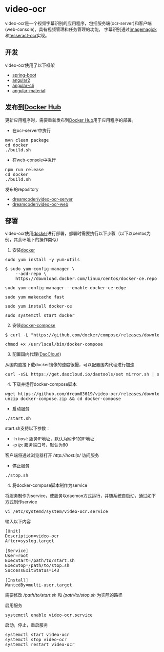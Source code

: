 # video-ocr
video-ocr是一个视频字幕识别的应用程序，包括服务端(ocr-server)和客户端(web-console)，具有视频管理和任务管理的功能，
字幕识别通过[imagemagick](https://www.imagemagick.org)和[tesseract-ocr](https://github.com/tesseract-ocr/tesseract)实现。

## 开发
video-ocr使用了以下框架

* [spring-boot](https://projects.spring.io/spring-boot/)
* [angular2](https://angular.io/)
* [angular-cli](http://cli.angular.io/)
* [angular-material](https://material.angular.io/)

## 发布到[Docker Hub](https://hub.docker.com/)
更新应用程序时，需要重新发布到[Docker Hub](https://hub.docker.com/)用于应用程序的部署。

* 在ocr-server中执行
<pre>
mvn clean package
cd docker
./build.sh
</pre>

* 在web-console中执行
<pre>
npm run release
cd docker
./build.sh
</pre>

发布的repository
* [dreamcoder/video-ocr-server](https://hub.docker.com/r/dreamcoder/video-ocr-server/)
* [dreamcoder/video-ocr-web](https://hub.docker.com/r/dreamcoder/video-ocr-web/)

## 部署
video-ocr使用[docker](https://www.docker.com/)进行部署，部署时需要执行以下步骤（以下以centos为例，其余环境下的操作类似）
1. 安装[docker](https://docs.docker.com/engine/installation/linux/centos/)

<pre>
sudo yum install -y yum-utils
</pre>
<pre>
$ sudo yum-config-manager \
    --add-repo \
    https://download.docker.com/linux/centos/docker-ce.repo
</pre>
<pre>
sudo yum-config-manager --enable docker-ce-edge
</pre>
<pre>
sudo yum makecache fast
</pre>
<pre>
sudo yum install docker-ce
</pre>
<pre>
sudo systemctl start docker
</pre>


2. 安装[docker-compose](https://docs.docker.com/compose/install/)

<pre>
$ curl -L "https://github.com/docker/compose/releases/download/1.11.2/docker-compose-$(uname -s)-$(uname -m)" -o /usr/local/bin/docker-compose
</pre>
<pre>
chmod +x /usr/local/bin/docker-compose
</pre>

3. 配置国内代理([DaoCloud](https://www.daocloud.io/mirror))

从国内直接下载docker镜像的速度很慢，可以配置国内代理进行加速
<pre>
curl -sSL https://get.daocloud.io/daotools/set_mirror.sh | sh -s http://33016307.m.daocloud.io
</pre>

4. 下载并运行docker-compose脚本

<pre>
wget https://github.com/dream83619/video-ocr/releases/download/v0.0.1/docker-compose.zip
unzip docker-compose.zip && cd docker-compose
</pre>

* 启动服务
<pre>
./start.sh
</pre>

start.sh支持以下参数：
* -h _host_: 服务IP地址，默认为网卡1的IP地址
* -p _ip_: 服务端口号，默认为80

客户端将通过浏览器打开 _http://host:ip/_ 访问服务

* 停止服务
<pre>
./stop.sh
</pre>


4. 将docker-compose脚本制作为service

将服务制作为service，使服务以daemon方式运行，并随系统自启动，通过如下方式制作service
<pre>
vi /etc/systemd/system/video-ocr.service
</pre>
输入以下内容
<pre>
[Unit]
Description=video-ocr
After=syslog.target

[Service]
User=root
ExecStart=/path/to/start.sh
ExecStop=/path/to/stop.sh
SuccessExitStatus=143

[Install]
WantedBy=multi-user.target
</pre>
需要修改 _/path/to/start.sh_ 和 _/path/to/stop.sh_ 为实际的路径

启用服务
<pre>
systemctl enable video-ocr.service
</pre>
启动，停止，重启服务
<pre>
systemctl start video-ocr
systemctl stop video-ocr
systemctl restart video-ocr
</pre>
